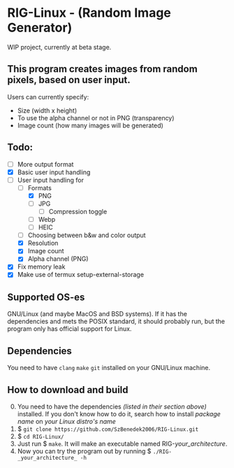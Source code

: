 # RIG-Linux - (Random Image Generator)
WIP project, currently at beta stage.

## This program creates images from random pixels, based on user input.
Users can currently specify:
- Size (width x height)
- To use the alpha channel or not in PNG (transparency)
- Image count (how many images will be generated)



## Todo:
- [ ] More output format
- [x] Basic user input handling
- [ ] User input handling for
  - [ ] Formats
    - [x] PNG
    - [ ] JPG
      - [ ] Compression toggle
    - [ ] Webp
    - [ ] HEIC
  - [ ] Choosing between b&w and color output
  - [x] Resolution
  - [x] Image count
  - [x] Alpha channel (PNG)
- [x] Fix memory leak
- [x] Make use of termux setup-external-storage

## Supported OS-es
GNU/Linux (and maybe MacOS and BSD systems).
If it has the dependencies and mets the POSIX standard, it should probably run, but the program only has official support for Linux.



## Dependencies
You need to have `clang` `make` `git` installed on your GNU/Linux machine.


## How to download and build
0. You need to have the dependencies _(listed in their section above)_ installed. If you don't know how to do it, search how to install _*package name*_ on _*your Linux distro's name*_
1. $ `git clone https://github.com/SzBenedek2006/RIG-Linux.git`
2. $ `cd RIG-Linux/`
3. Just run $ `make`. It will make an executable named RIG-_your\_architecture_.
4. Now you can try the program out by running $ `./RIG-_your_architecture_ -h`

